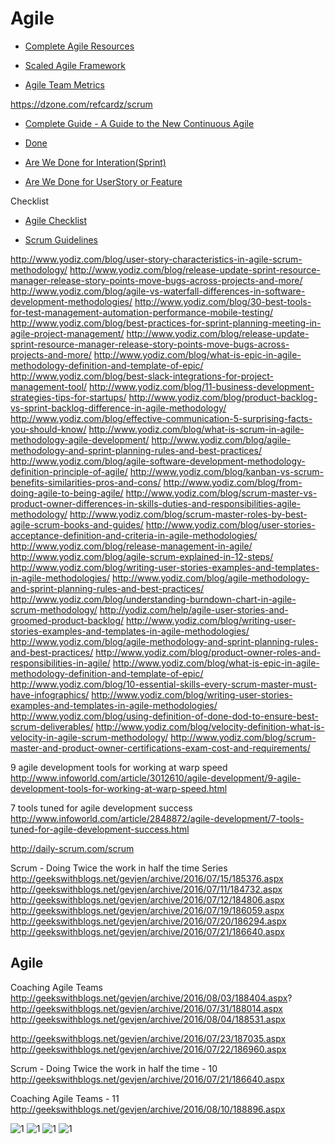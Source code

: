 
# Agile
* [Complete Agile Resources](https://andybacon.com/agile-resources/)

* [Scaled Agile Framework](http://www.scaledagileframework.com/)
* [Agile Team Metrics](https://andybacon.com/2016/10/10/agile-team-metrics/)

https://dzone.com/refcardz/scrum
* [Complete Guide - A Guide to the New Continuous Agile](http://www.continuousagile.com/unblock/index.html)


* [Done](http://www.technodeation.com/2012/03/mind-map-diagrams-for-done-done.html)
* [Are We Done for Interation(Sprint)](http://1.bp.blogspot.com/-Tr3JuTUUJu4/T6YDc_nX9iI/AAAAAAAAAJ0/oblK3sKYC8A/s1600/DoneforIteration-sprint.jpeg)
* [Are We Done for UserStory or Feature](http://2.bp.blogspot.com/-4i4fteZaCzs/T6YDavi2H5I/AAAAAAAAAJs/LrWM3i5-Jg4/s1600/DoneforUserstory.jpeg)

Checklist
* [Agile Checklist](https://blogs.versionone.com/agile_management/2014/04/18/the-agile-checklist-manifesto/)

* [Scrum Guidelines](http://www.scrumdesk.com/Download/Documents/AgileResources/ScrumGuidelines.pdf)


http://www.yodiz.com/blog/user-story-characteristics-in-agile-scrum-methodology/
http://www.yodiz.com/blog/release-update-sprint-resource-manager-release-story-points-move-bugs-across-projects-and-more/
http://www.yodiz.com/blog/agile-vs-waterfall-differences-in-software-development-methodologies/
http://www.yodiz.com/blog/30-best-tools-for-test-management-automation-performance-mobile-testing/
http://www.yodiz.com/blog/best-practices-for-sprint-planning-meeting-in-agile-project-management/
http://www.yodiz.com/blog/release-update-sprint-resource-manager-release-story-points-move-bugs-across-projects-and-more/
http://www.yodiz.com/blog/what-is-epic-in-agile-methodology-definition-and-template-of-epic/
http://www.yodiz.com/blog/best-slack-integrations-for-project-management-tool/
http://www.yodiz.com/blog/11-business-development-strategies-tips-for-startups/
http://www.yodiz.com/blog/product-backlog-vs-sprint-backlog-difference-in-agile-methodology/
http://www.yodiz.com/blog/effective-communication-5-surprising-facts-you-should-know/
http://www.yodiz.com/blog/what-is-scrum-in-agile-methodology-agile-development/
http://www.yodiz.com/blog/agile-methodology-and-sprint-planning-rules-and-best-practices/
http://www.yodiz.com/blog/agile-software-development-methodology-definition-principle-of-agile/
http://www.yodiz.com/blog/kanban-vs-scrum-benefits-similarities-pros-and-cons/
http://www.yodiz.com/blog/from-doing-agile-to-being-agile/
http://www.yodiz.com/blog/scrum-master-vs-product-owner-differences-in-skills-duties-and-responsibilities-agile-methodology/
http://www.yodiz.com/blog/scrum-master-roles-by-best-agile-scrum-books-and-guides/
http://www.yodiz.com/blog/user-stories-acceptance-definition-and-criteria-in-agile-methodologies/
http://www.yodiz.com/blog/release-management-in-agile/
http://www.yodiz.com/blog/agile-scrum-explained-in-12-steps/
http://www.yodiz.com/blog/writing-user-stories-examples-and-templates-in-agile-methodologies/
http://www.yodiz.com/blog/agile-methodology-and-sprint-planning-rules-and-best-practices/
http://www.yodiz.com/blog/understanding-burndown-chart-in-agile-scrum-methodology/
http://yodiz.com/help/agile-user-stories-and-groomed-product-backlog/
http://www.yodiz.com/blog/writing-user-stories-examples-and-templates-in-agile-methodologies/
http://www.yodiz.com/blog/agile-methodology-and-sprint-planning-rules-and-best-practices/
http://www.yodiz.com/blog/product-owner-roles-and-responsibilities-in-agile/
http://www.yodiz.com/blog/what-is-epic-in-agile-methodology-definition-and-template-of-epic/
http://www.yodiz.com/blog/10-essential-skills-every-scrum-master-must-have-infographics/
http://www.yodiz.com/blog/writing-user-stories-examples-and-templates-in-agile-methodologies/
http://www.yodiz.com/blog/using-definition-of-done-dod-to-ensure-best-scrum-deliverables/
http://www.yodiz.com/blog/velocity-definition-what-is-velocity-in-agile-scrum-methodology/
http://www.yodiz.com/blog/scrum-master-and-product-owner-certifications-exam-cost-and-requirements/


9 agile development tools for working at warp speed
http://www.infoworld.com/article/3012610/agile-development/9-agile-development-tools-for-working-at-warp-speed.html

7 tools tuned for agile development success
http://www.infoworld.com/article/2848872/agile-development/7-tools-tuned-for-agile-development-success.html




http://daily-scrum.com/scrum

Scrum - Doing Twice the work in half the time Series
http://geekswithblogs.net/gevjen/archive/2016/07/15/185376.aspx
http://geekswithblogs.net/gevjen/archive/2016/07/11/184732.aspx
http://geekswithblogs.net/gevjen/archive/2016/07/12/184806.aspx
http://geekswithblogs.net/gevjen/archive/2016/07/19/186059.aspx
http://geekswithblogs.net/gevjen/archive/2016/07/20/186294.aspx
http://geekswithblogs.net/gevjen/archive/2016/07/21/186640.aspx



## Agile
Coaching Agile Teams 
http://geekswithblogs.net/gevjen/archive/2016/08/03/188404.aspx?
http://geekswithblogs.net/gevjen/archive/2016/07/31/188014.aspx
http://geekswithblogs.net/gevjen/archive/2016/08/04/188531.aspx




http://geekswithblogs.net/gevjen/archive/2016/07/23/187035.aspx
http://geekswithblogs.net/gevjen/archive/2016/07/22/186960.aspx



Scrum - Doing Twice the work in half the time - 10
http://geekswithblogs.net/gevjen/archive/2016/07/21/186640.aspx


Coaching Agile Teams - 11
http://geekswithblogs.net/gevjen/archive/2016/08/10/188896.aspx

![1](http://3.bp.blogspot.com/_eLjlRzp-56o/Ri1myjo9GqI/AAAAAAAAADc/LnEJ71rmmhc/s400/pmpProcess.gif)
![1](https://s-media-cache-ak0.pinimg.com/564x/00/03/92/000392ea5391e47b4aac0f1a8c103d72.jpg)
![1](https://s-media-cache-ak0.pinimg.com/736x/5b/cd/08/5bcd0843318d5184de3b08efc5ded4b2.jpg)
![1](https://s-media-cache-ak0.pinimg.com/564x/10/d5/31/10d531b3fb72c346c0ec54c13ee26a58.jpg)
